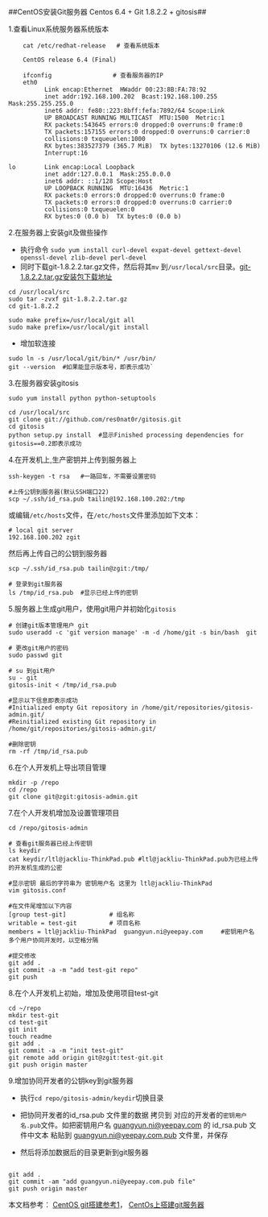 
##CentOS安装Git服务器 Centos 6.4 + Git 1.8.2.2 + gitosis##

1.查看Linux系统服务器系统版本

```
    cat /etc/redhat-release   # 查看系统版本
    
    CentOS release 6.4 (Final)
    
    ifconfig                 # 查看服务器的IP
    eth0      
          Link encap:Ethernet  HWaddr 00:23:8B:FA:78:92  
          inet addr:192.168.100.202  Bcast:192.168.100.255  Mask:255.255.255.0
          inet6 addr: fe80::223:8bff:fefa:7892/64 Scope:Link
          UP BROADCAST RUNNING MULTICAST  MTU:1500  Metric:1
          RX packets:543645 errors:0 dropped:0 overruns:0 frame:0
          TX packets:157155 errors:0 dropped:0 overruns:0 carrier:0
          collisions:0 txqueuelen:1000 
          RX bytes:383527379 (365.7 MiB)  TX bytes:13270106 (12.6 MiB)
          Interrupt:16 

lo        Link encap:Local Loopback  
          inet addr:127.0.0.1  Mask:255.0.0.0
          inet6 addr: ::1/128 Scope:Host
          UP LOOPBACK RUNNING  MTU:16436  Metric:1
          RX packets:0 errors:0 dropped:0 overruns:0 frame:0
          TX packets:0 errors:0 dropped:0 overruns:0 carrier:0
          collisions:0 txqueuelen:0 
          RX bytes:0 (0.0 b)  TX bytes:0 (0.0 b)

```

2.在服务器上安装git及做些操作

 - 执行命令
`
sudo yum install curl-devel expat-devel gettext-devel openssl-devel zlib-devel perl-devel
`
 - 同时下载git-1.8.2.2.tar.gz文件，然后将其`mv` 到`/usr/local/src`目录。[git-1.8.2.2.tar.gz安装包下载地址][1]

```
cd /usr/local/src
sudo tar -zvxf git-1.8.2.2.tar.gz
cd git-1.8.2.2

sudo make prefix=/usr/local/git all
sudo make prefix=/usr/local/git install

```

 - 增加软连接
```
sudo ln -s /usr/local/git/bin/* /usr/bin/
git --version  #如果能显示版本号，即表示成功`

```

3.在服务器安装gitosis
```
sudo yum install python python-setuptools

cd /usr/local/src
git clone git://github.com/res0nat0r/gitosis.git
cd gitosis
python setup.py install  #显示Finished processing dependencies for gitosis==0.2即表示成功
```


4.在开发机上,生产密钥并上传到服务器上
```
ssh-keygen -t rsa   #一路回车，不需要设置密码

#上传公钥到服务器(默认SSH端口22)
scp ~/.ssh/id_rsa.pub tailin@192.168.100.202:/tmp
```

或编辑`/etc/hosts`文件，在`/etc/hosts`文件里添加如下文本：
```
# local git server 
192.168.100.202 zgit
```
然后再上传自己的公钥到服务器
```
scp ~/.ssh/id_rsa.pub tailin@zgit:/tmp/

# 登录到git服务器
ls /tmp/id_rsa.pub  #显示已经上传的密钥

```

5.服务器上生成git用户，使用git用户并初始化`gitosis`

```
# 创建git版本管理用户 git
sudo useradd -c 'git version manage' -m -d /home/git -s bin/bash  git

# 更改git用户的密码
sudo passwd git

# su 到git用户
su - git
gitosis-init < /tmp/id_rsa.pub

#显示以下信息即表示成功
#Initialized empty Git repository in /home/git/repositories/gitosis-admin.git/
#Reinitialized existing Git repository in /home/git/repositories/gitosis-admin.git/

#删除密钥
rm -rf /tmp/id_rsa.pub
```

6.在个人开发机上导出项目管理
```
mkdir -p /repo
cd /repo
git clone git@zgit:gitosis-admin.git

```

7.在个人开发机增加及设置管理项目
```
cd /repo/gitosis-admin

# 查看git服务器已经上传密钥
ls keydir
cat keydir/ltl@jackliu-ThinkPad.pub #ltl@jackliu-ThinkPad.pub为已经上传的开发机生成的公密

#显示密钥 最后的字符串为 密钥用户名 这里为 ltl@jackliu-ThinkPad
vim gitosis.conf

#在文件尾增加以下内容
[group test-git]            # 组名称
writable = test-git         # 项目名称
members = ltl@jackliu-ThinkPad  guangyun.ni@yeepay.com     #密钥用户名 多个用户协同开发时，以空格分隔

#提交修改
git add .
git commit -a -m "add test-git repo"
git push

```

8.在个人开发机上初始，增加及使用项目test-git

```
cd ~/repo
mkdir test-git
cd test-git
git init
touch readme
git add .
git commit -a -m "init test-git"
git remote add origin git@zgit:test-git.git
git push origin master

```

9.增加协同开发者的公钥key到git服务器  
 
 - 执行`cd repo/gitosis-admin/keydir`切换目录
 
 - 把协同开发者的id_rsa.pub 文件里的数据 拷贝到 对应的开发者的`密钥用户名.pub`文件。如把密钥用户名 guangyun.ni@yeepay.com 的 id_rsa.pub 文件中文本 粘贴到 guangyun.ni@yeepay.com.pub 文件里，并保存

 - 然后将添加数据后的目录更新到git服务器
 
 ```
 
 git add .  
 git commit -am "add guangyun.ni@yeepay.com.pub file"  
 git push origin master  
 
 ```
 

 
 本文档参考：
 [CentOS git搭建参考1][2]，
 [CentOs上搭建git服务器][3]
 


  [1]: http://code.google.com/p/git-core
  [2]: http://blog.sina.com.cn/s/blog_86fe5b440101975o.html
  [3]: http://www.cnblogs.com/nasa/archive/2012/05/31/2528901.html